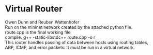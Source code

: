# Virtual Router
Owen Dunn and Reuben Wattenhofer </br>
Run on the mininet network created by the attached python file. </br>
route.cpp is the final working file </br>
compile: g++ -static-libstdc++ route.cpp -o r </br>
This router handles passing of data between hosts using routing tables, ARP, ICMP, and error packets. It must be run in a virtual network.
